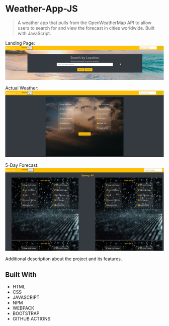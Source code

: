 

# Weather-App-JS

>  A weather app that pulls from the OpenWeatherMap API to allow users to search for and view the forecast in cities worldwide. 
> Built with JavaScript.

Landing Page:
![screenshot](./assets/landing-page.png)

Actual Weather:
![screenshot](./assets/melbourne-au-weather.png)

5-Day Forecast:
![screenshot](./assets/5-day-forecast.png)


Additional description about the project and its features.

## Built With

- HTML 
- CSS
- JAVASCRIPT
- NPM
- WEBPACK
- BOOTSTRAP
- GITHUB ACTIONS

